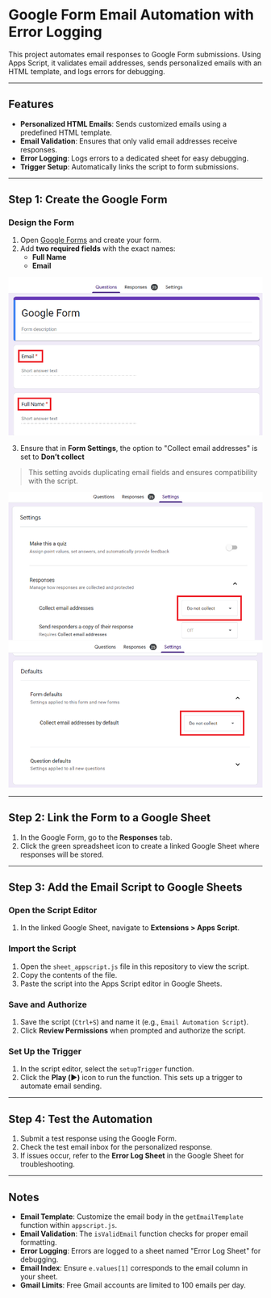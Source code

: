 # Google Form Email Automation with Error Logging

This project automates email responses to Google Form submissions. Using Apps Script, it validates email addresses, sends personalized emails with an HTML template, and logs errors for debugging.

---

## Features

- **Personalized HTML Emails**: Sends customized emails using a predefined HTML template.
- **Email Validation**: Ensures that only valid email addresses receive responses.
- **Error Logging**: Logs errors to a dedicated sheet for easy debugging.
- **Trigger Setup**: Automatically links the script to form submissions.

---

## Step 1: Create the Google Form

### Design the Form
1. Open [Google Forms](https://forms.google.com) and create your form.
2. Add **two required fields** with the exact names:
   - **Full Name**
   - **Email**

  ![required questions](assets/images/required-questions.png "required questions")

3. Ensure that in **Form Settings**, the option to "Collect email addresses" is set to **Don’t collect** 
  > This setting avoids duplicating email fields and ensures compatibility with the script.
  
  ![response settings](assets/images/response-settings(1).png "response settings")  
  ![response settings](assets/images/response-settings(2).png "response settings")

---

## Step 2: Link the Form to a Google Sheet

1. In the Google Form, go to the **Responses** tab.
2. Click the green spreadsheet icon to create a linked Google Sheet where responses will be stored.

---

## Step 3: Add the Email Script to Google Sheets

### Open the Script Editor
1. In the linked Google Sheet, navigate to **Extensions > Apps Script**.

### Import the Script
1. Open the `sheet_appscript.js` file in this repository to view the script.
2. Copy the contents of the file.
3. Paste the script into the Apps Script editor in Google Sheets.

### Save and Authorize
1. Save the script (`Ctrl+S`) and name it (e.g., `Email Automation Script`).
2. Click **Review Permissions** when prompted and authorize the script.

### Set Up the Trigger
1. In the script editor, select the `setupTrigger` function.
2. Click the **Play (▶️)** icon to run the function. This sets up a trigger to automate email sending.

---

## Step 4: Test the Automation

1. Submit a test response using the Google Form.
2. Check the test email inbox for the personalized response.
3. If issues occur, refer to the **Error Log Sheet** in the Google Sheet for troubleshooting.

---

## Notes

- **Email Template**: Customize the email body in the `getEmailTemplate` function within `appscript.js`.
- **Email Validation**: The `isValidEmail` function checks for proper email formatting.
- **Error Logging**: Errors are logged to a sheet named "Error Log Sheet" for debugging.
- **Email Index**: Ensure `e.values[1]` corresponds to the email column in your sheet.
- **Gmail Limits**: Free Gmail accounts are limited to 100 emails per day.
